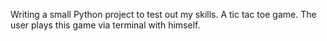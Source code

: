 Writing a small Python project to test out my skills. A tic tac toe game. The user plays this game via terminal with himself.